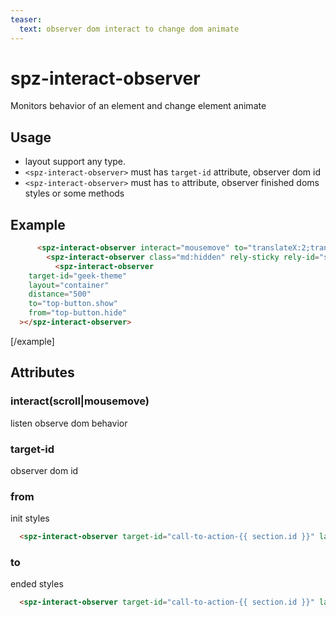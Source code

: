 ```yaml
---
teaser:
  text: observer dom interact to change dom animate
---
```


# spz-interact-observer

 Monitors behavior of an element and change element animate

## Usage

-   layout support any type.
-   `<spz-interact-observer>` must has `target-id` attribute, observer dom id
-   `<spz-interact-observer>` must has `to` attribute, observer finished doms styles or some methods
## Example

```html
      <spz-interact-observer interact="mousemove" to="translateX:2;translateY:2;" target-id="video-play-btn-container-{{ section.id }}" observe-id="video-play-btn-{{ section.id }}" layout="container"></spz-interact-observer>
        <spz-interact-observer class="md:hidden" rely-sticky rely-id="shoplaza-section-header" target-id="collection-filter-sticky-content" layout="container"></spz-interact-observer>
          <spz-interact-observer
    target-id="geek-theme"
    layout="container"
    distance="500"
    to="top-button.show"
    from="top-button.hide"
  ></spz-interact-observer>
```

[/example]

## Attributes

### interact(scroll|mousemove)

listen observe dom behavior

### target-id

observer dom id

### from
init styles
```html
  <spz-interact-observer target-id="call-to-action-{{ section.id }}" layout="container" from="translateY:50;scaleX:0.95;scaleY:0.95;" to="translateY:-50;scaleX:1.02;scaleY:1.02;"></spz-interact-observer>
```

### to

ended styles

```html
  <spz-interact-observer target-id="call-to-action-{{ section.id }}" layout="container" from="translateY:50;scaleX:0.95;scaleY:0.95;" to="translateY:-50;scaleX:1.02;scaleY:1.02;"></spz-interact-observer>
```
